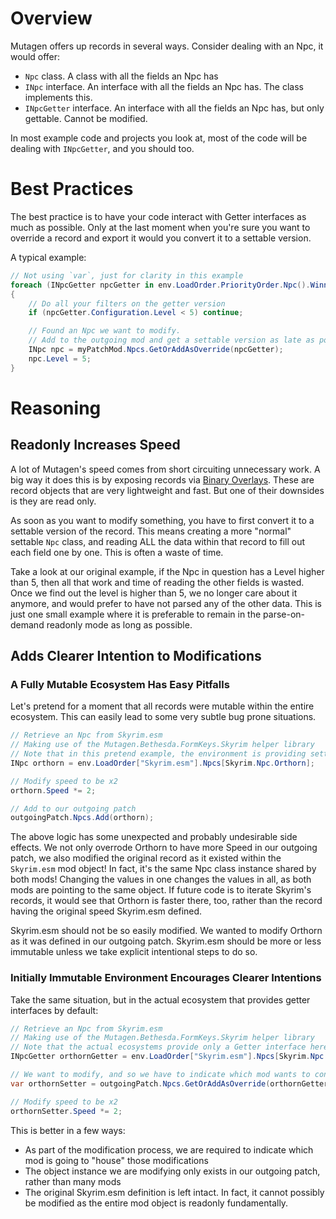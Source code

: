 # Overview
Mutagen offers up records in several ways.  Consider dealing with an Npc, it would offer:
- `Npc` class.   A class with all the fields an Npc has
- `INpc` interface.   An interface with all the fields an Npc has.  The class implements this.
- `INpcGetter` interface.  An interface with all the fields an Npc has, but only gettable.  Cannot be modified.

In most example code and projects you look at, most of the code will be dealing with `INpcGetter`, and you should too.

# Best Practices
The best practice is to have your code interact with Getter interfaces as much as possible.  Only at the last moment when you're sure you want to override a record and export it would you convert it to a settable version.

A typical example:
```cs
// Not using `var`, just for clarity in this example
foreach (INpcGetter npcGetter in env.LoadOrder.PriorityOrder.Npc().WinningOverrides())
{
    // Do all your filters on the getter version
    if (npcGetter.Configuration.Level < 5) continue;

    // Found an Npc we want to modify.
    // Add to the outgoing mod and get a settable version as late as possible
    INpc npc = myPatchMod.Npcs.GetOrAddAsOverride(npcGetter);
    npc.Level = 5;  
}
```

# Reasoning
## Readonly Increases Speed
A lot of Mutagen's speed comes from short circuiting unnecessary work.  A big way it does this is by exposing records via [Binary Overlays](https://github.com/Mutagen-Modding/Mutagen/wiki/Binary-Overlay).  These are record objects that are very lightweight and fast.   But one of their downsides is they are read only.

As soon as you want to modify something, you have to first convert it to a settable version of the record.  This means creating a more "normal" settable `Npc` class, and reading ALL the data within that record to fill out each field one by one.  This is often a waste of time.

Take a look at our original example, if the Npc in question has a Level higher than 5, then all that work and time of reading the other fields is wasted.  Once we find out the level is higher than 5, we no longer care about it anymore, and would prefer to have not parsed any of the other data.  This is just one small example where it is preferable to remain in the parse-on-demand readonly mode as long as possible.

## Adds Clearer Intention to Modifications
### A Fully Mutable Ecosystem Has Easy Pitfalls
Let's pretend for a moment that all records were mutable within the entire ecosystem.  This can easily lead to some very subtle bug prone situations.

```cs
// Retrieve an Npc from Skyrim.esm
// Making use of the Mutagen.Bethesda.FormKeys.Skyrim helper library
// Note that in this pretend example, the environment is providing setter interfaces
INpc orthorn = env.LoadOrder["Skyrim.esm"].Npcs[Skyrim.Npc.Orthorn];

// Modify speed to be x2
orthorn.Speed *= 2;

// Add to our outgoing patch
outgoingPatch.Npcs.Add(orthorn);
```

The above logic has some unexpected and probably undesirable side effects.  We not only overrode Orthorn to have more Speed in our outgoing patch, we also modified the original record as it existed within the `Skyrim.esm` mod object!   In fact, it's the same Npc class instance shared by both mods!  Changing the values in one changes the values in all, as both mods are pointing to the same object.  If future code is to iterate Skyrim's records, it would see that Orthorn is faster there, too, rather than the record having the original speed Skyrim.esm defined.  

Skyrim.esm should not be so easily modified.  We wanted to modify Orthorn as it was defined in our outgoing patch.  Skyrim.esm should be more or less immutable unless we take explicit intentional steps to do so.

### Initially Immutable Environment Encourages Clearer Intentions
Take the same situation, but in the actual ecosystem that provides getter interfaces by default:
```cs
// Retrieve an Npc from Skyrim.esm
// Making use of the Mutagen.Bethesda.FormKeys.Skyrim helper library
// Note that the actual ecosystems provide only a Getter interface here
INpcGetter orthornGetter = env.LoadOrder["Skyrim.esm"].Npcs[Skyrim.Npc.Orthorn];

// We want to modify, and so we have to indicate which mod wants to contain that modification
var orthornSetter = outgoingPatch.Npcs.GetOrAddAsOverride(orthornGetter);

// Modify speed to be x2
orthornSetter.Speed *= 2;
```

This is better in a few ways:
- As part of the modification process, we are required to indicate which mod is going to "house" those modifications
- The object instance we are modifying only exists in our outgoing patch, rather than many mods
- The original Skyrim.esm definition is left intact.  In fact, it cannot possibly be modified as the entire mod object is readonly fundamentally.
